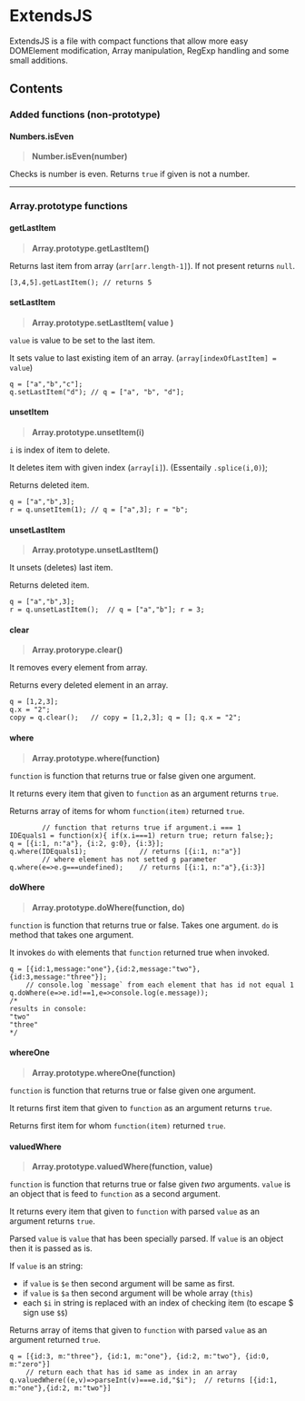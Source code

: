 # ExtendsJS

ExtendsJS is a file with compact functions that allow more easy DOMElement modification, Array manipulation, RegExp handling and some small additions.

## Contents

### Added functions (non-prototype)


#### Numbers.isEven
>__Number.isEven(number)__

Checks is number is even. Returns `true` if given is not a number.

---

### Array.prototype functions

#### getLastItem
>__Array.prototype.getLastItem()__

Returns last item from array (`arr[arr.length-1]`). If not present returns `null`.

```
[3,4,5].getLastItem(); // returns 5
```


#### setLastItem
>__Array.prototype.setLastItem( value )__

`value` is value to be set to the last item.

It sets value to last existing item of an array. (`array[indexOfLastItem] = value`)

```
q = ["a","b","c"];
q.setLastItem("d");	// q = ["a", "b", "d"];
```

#### unsetItem
>__Array.prototype.unsetItem(i)__

`i` is index of item to delete.

It deletes item with given index (`array[i]`). (Essentaily `.splice(i,0)`);

Returns deleted item.

```
q = ["a","b",3];
r = q.unsetItem(1);	// q = ["a",3]; r = "b";
```

#### unsetLastItem
>__Array.prototype.unsetLastItem()__

It unsets (deletes) last item.

Returns deleted item.

```
q = ["a","b",3];
r = q.unsetLastItem();	// q = ["a","b"]; r = 3;
```

#### clear
>__Array.protorype.clear()__

It removes every element from array.

Returns every deleted element in an array.

```
q = [1,2,3];
q.x = "2";
copy = q.clear();	// copy = [1,2,3]; q = []; q.x = "2";
```

#### where
>__Array.prototype.where(function)__

`function` is function that returns true or false given one argument.

It returns every item that given to `function` as an argument returns `true`.

Returns array of items for whom `function(item)` returned `true`.

```
		// function that returns true if argument.i === 1
IDEquals1 = function(x){ if(x.i===1) return true; return false;};
q = [{i:1, n:"a"}, {i:2, g:0}, {i:3}];
q.where(IDEquals1);				// returns [{i:1, n:"a"}]
		// where element has not setted g parameter
q.where(e=>e.g===undefined);	// returns [{i:1, n:"a"},{i:3}]
```

#### doWhere
>__Array.prototype.doWhere(function, do)__

`function` is function that returns true or false. Takes one argument.
`do` is method that takes one argument.

It invokes `do` with elements that `function` returned true when invoked.

```
q = [{id:1,message:"one"},{id:2,message:"two"},{id:3,message:"three"}];
	// console.log `message` from each element that has id not equal 1
q.doWhere(e=>e.id!==1,e=>console.log(e.message));
/*
results in console:
"two"
"three"
*/
```

#### whereOne
>__Array.prototype.whereOne(function)__

`function` is function that returns true or false given one argument.

It returns first item that given to `function` as an argument returns `true`.

Returns first item for whom `function(item)` returned `true`.

#### valuedWhere
>__Array.prototype.valuedWhere(function, value)__

`function` is function that returns true or false given _two_ arguments.
`value` is an object that is feed to `function` as a second argument.

It returns every item that given to `function` with parsed `value` as an argument returns `true`.

Parsed `value` is `value` that has been specially parsed. If `value` is an object then it is passed as is.

If `value` is an string:
- if `value` is `$e` then second argument will be same as first.
- if `value` is `$a` then second argument will be whole array (`this`)
- each `$i` in string is replaced with an index of checking item (to escape $ sign use `$$`)

Returns array of items that given to `function` with parsed `value` as an argument returned `true`.

```
q = [{id:3, m:"three"}, {id:1, m:"one"}, {id:2, m:"two"}, {id:0, m:"zero"}]
	// return each that has id same as index in an array
q.valuedWhere((e,v)=>parseInt(v)===e.id,"$i");	// returns [{id:1, m:"one"},{id:2, m:"two"}]
```